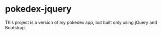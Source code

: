 # pokedex-jquery

This project is a version of my pokedex app, but built only using jQuery and Bootstrap.
